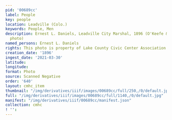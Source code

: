 ```yaml
---
pid: '00689cc'
label: People
key: people
location: Leadville (Colo.)
keywords: People, Men
description: Ernest L. Daniels, Leadville City Marshal, 1896 (O'Keefe & Stockdorf
  photo)
named_persons: Ernest L. Daniels
rights: This photo is property of Lake County Civic Center Association.
creation_date: '1896'
ingest_date: '2021-03-30'
latitude: 
longitude: 
format: Photo
source: Scanned Negative
order: '640'
layout: cmhc_item
thumbnail: "/img/derivatives/iiif/images/00689cc/full/250,/0/default.jpg"
full: "/img/derivatives/iiif/images/00689cc/full/1140,/0/default.jpg"
manifest: "/img/derivatives/iiif/00689cc/manifest.json"
collection: cmhc
! '': 
---
```


